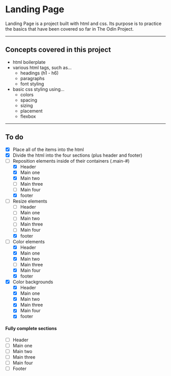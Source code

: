 # Landing Page

Landing Page is a project built with html and css. Its purpose is to practice the basics that have been covered so far in The Odin Project.

___

## Concepts covered in this project

- html boilerplate 
- various html tags, such as...
    - headings (h1 - h6)
    - paragraphs
    - font styling
- basic css styling using...
    - colors
    - spacing
    - sizing
    - placement
    - flexbox
___

## To do

- [x] Place all of the items into the html
- [x] Divide the html into the four sections (plus header and footer)
- [ ] Reposition elements inside of their containers (.main-#)
  - [x] Header
  - [x] Main one <!--- This and the next one are not perfect, but they are aligned -->
  - [x] Main two
  - [ ] Main three
  - [ ] Main four
  - [x] footer
- [ ] Resize elements
  - [ ] Header
  - [ ] Main one
  - [ ] Main two
  - [ ] Main three
  - [ ] Main four
  - [x] footer
- [ ] Color elements
  - [x] Header
  - [x] Main one
  - [x] Main two
  - [ ] Main three
  - [x] Main four
  - [x] footer
- [x] Color backgrounds
  - [x] Header
  - [x] Main one
  - [x] Main two
  - [x] Main three
  - [x] Main four
  - [x] footer

#### Fully complete sections

 - [ ] Header
 - [ ] Main one
 - [ ] Main two
 - [ ] Main three
 - [ ] Main four
 - [ ] Footer